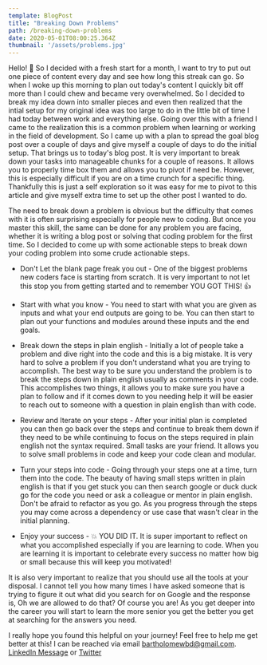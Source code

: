```yaml
---
template: BlogPost
title: "Breaking Down Problems"
path: /breaking-down-problems
date: 2020-05-01T08:00:25.364Z
thumbnail: '/assets/problems.jpg'
---
```


Hello! :wave: So I decided with a fresh start for a month, I want to try to put out one piece of content every day and see how long this streak can go.  So when I woke up this morning to plan out today's content I quickly bit off more than I could chew and became very overwhelmed. So I decided to break my idea down into smaller pieces and even then realized that the intial setup for my original idea was too large to do in the little bit of time I had today between work and everything else. Going over this with a friend I came to the realization this is a common problem when learning or working in the field of development.  So I came up with a plan to spread the goal blog post over a couple of days and give myself a couple of days to do the initial setup. That brings us to today's blog post. It is very important to break down your tasks into manageable chunks for a couple of reasons. It allows you to properly time box them and allows you to pivot if need be. However, this is especially difficult if you are on a time crunch for a specific thing. Thankfully this is just a self exploration so it was easy for me to pivot to this article and give myself extra time to set up the other post I wanted to do.

The need to break down a problem is obvious but the difficulty that comes with it is often surprising especially for people new to coding.  But once you master this skill, the same can be done for any problem you are facing, whether it is writing a blog post or solving that coding problem for the first time. So I decided to come up with some actionable steps to break down your coding problem into some crude actionable steps.

* Don't Let the blank page freak you out -
One of the biggest problems new coders face is starting from scratch.  It is very important to not let this stop you from getting started and to remember YOU GOT THIS! :thumbsup: 

* Start with what you know -
You need to start with what you are given as inputs and what your end outputs are going to be. You can then start to plan out your functions and modules around these inputs and the end goals.  

* Break down the steps in plain english -
Initially a lot of people take a problem and dive right into the code and this is a big mistake. It is very hard to solve a problem if you don't understand what you are trying to accomplish.  The best way to be sure you understand the problem is to break the steps down in plain english usually as comments in your code.  This accomplishes two things, it allows you to make sure you have a plan to follow and if it comes down to you needing help it will be easier to reach out to someone with a question in plain english than with code. 

* Review and Iterate on your steps -
After your initial plan is completed you can then go back over the steps and continue to break them down if they need to be while continuing to focus on the steps required in plain english not the syntax required. Small tasks are your friend.  It allows you to solve small problems in code and keep your code clean and modular.

* Turn your steps into code -
Going through your steps one at a time, turn them into the code.  The beauty of having small steps written in plain english is that if you get stuck you can then search google or duck duck go for the code you need or ask a colleague or mentor in plain english. Don't be afraid to refactor as you go.  As you progress through the steps you may come across a dependency or use case that wasn't clear in the initial planning. 

* Enjoy your success -
:boom: YOU DID IT.  It is super important to reflect on what you accomplished especially if you are learning to code. When you are learning it is important to celebrate every success no matter how big or small because this will keep you motivated!

It is also very important to realize that you should use all the tools at your disposal.  I cannot tell you how many times I have asked someone that is trying to figure it out what did you search for on Google and the response is, Oh we are allowed to do that? Of course you are!  As you get deeper into the career you will start to learn the more senior you get the better you get at searching for the answers you need. 

I really hope you found this helpful on your journey! Feel free to help me get better at this!  I can be reached via email bartholomewbd@gmail.com. [LinkedIn Message](https://www.linkedin.com/in/bartholomewbd/) or [Twitter](https://twitter.com/bartholomewbd)
